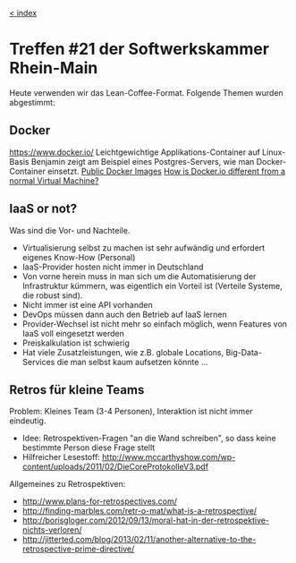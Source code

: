 [< index](/wiki/rheinmain/index)

Treffen #21 der Softwerkskammer Rhein-Main
=====================================

Heute verwenden wir das Lean-Coffee-Format.
Folgende Themen wurden abgestimmt:

Docker
----------
https://www.docker.io/
Leichtgewichtige Applikations-Container auf Linux-Basis
Benjamin zeigt am Beispiel eines Postgres-Servers, wie man Docker-Container einsetzt.
[Public Docker Images](https://github.com/dotcloud/docker/wiki/Public-docker-images)
[How is Docker.io different from a normal Virtual Machine?](http://stackoverflow.com/questions/16047306/how-is-docker-io-different-from-a-normal-virtual-machine)

IaaS or not?
---------------
Was sind die Vor- und Nachteile.

- Virtualisierung selbst zu machen ist sehr aufwändig und erfordert eigenes Know-How (Personal)
- IaaS-Provider hosten nicht immer in Deutschland
- Von vorne herein muss in man sich um die Automatisierung der Infrastruktur kümmern, was eigentlich ein Vorteil ist (Verteile Systeme, die robust sind).
- Nicht immer ist eine API vorhanden
- DevOps müssen dann auch den Betrieb auf IaaS lernen
- Provider-Wechsel ist nicht mehr so einfach möglich, wenn Features von IaaS voll eingesetzt werden 
- Preiskalkulation ist schwierig
- Hat viele Zusatzleistungen, wie z.B. globale Locations, Big-Data-Services die man selbst kaum aufsetzen könnte …

Retros für kleine Teams
--------------------------------
Problem: Kleines Team (3-4 Personen), Interaktion ist nicht immer eindeutig.

- Idee: Retrospektiven-Fragen "an die Wand schreiben", so dass keine bestimmte Person diese Frage stellt
- Hilfreicher Lesestoff: http://www.mccarthyshow.com/wp-content/uploads/2011/02/DieCoreProtokolleV3.pdf

Allgemeines zu Retrospektiven:

- http://www.plans-for-retrospectives.com/
- http://finding-marbles.com/retr-o-mat/what-is-a-retrospective/
- http://borisgloger.com/2012/09/13/moral-hat-in-der-retrospektive-nichts-verloren/
- http://jitterted.com/blog/2013/02/11/another-alternative-to-the-retrospective-prime-directive/